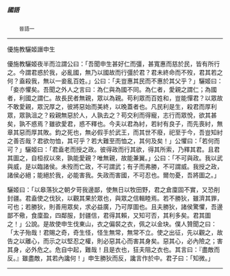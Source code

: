 

##### 國語
　　`晉語一`

* * *

優施教驪姬譖申生

優施教驪姬夜半而泣謂公曰：「吾聞申生甚好仁而彊，甚寬惠而慈於民，皆有所行之。今謂君惑於我，必亂國，無乃以國故而行彊於君？君未終命而不歿，君其若之何？盍殺我，無以一妾亂百姓。」公曰：「夫豈惠其民而不惠於其父乎？」驪姬曰：「妾亦懼矣。吾聞之外人之言曰：為仁與為國不同。為仁者，愛親之謂仁；為國者，利國之謂仁。故長民者無親，眾以為親。苟利眾而百姓和，豈能憚君？以眾故不敢愛親，眾況厚之，彼將惡始而美終，以晚蓋者也。凡民利是生，殺君而厚利眾，眾孰沮之？殺親無惡於人，人孰去之？苟交利而得寵，志行而眾悅，欲其甚矣，孰不惑焉？雖欲愛君，惑不釋也。今夫以君為紂，若紂有良子，而先喪紂，無章其惡而厚其敗。鈞之死也，無必假手於武王，而其世不廢，祀至于今，吾豈知紂之善否哉？君欲勿恤，其可乎？若大難至而恤之，其何及矣！」公懼曰：「若何而可？」驪姬曰：「君盍老而授之政。彼得政而行其欲，得其所索，乃釋其君。且君其圖之，自桓叔以來，孰能愛親？唯無親，故能兼翼。」公曰：「不可與政。我以武與威，是以臨諸侯。未歿而亡政，不可謂武；有子而弗勝，不可謂威。我授之政，諸侯必絕；能絕於我，必能害我。失政而害國，不可忍也。爾勿憂，吾將圖之。」

驪姬曰：「以皋落狄之朝夕苛我邊鄙，使無日以牧田野，君之倉廩固不實，又恐削封疆。君盍使之伐狄，以觀其果於眾也，與眾之信輯睦焉。若不勝狄，雖濟其罪，可也；若勝狄，則善用眾矣，求必益廣，乃可厚圖也。且夫勝狄，諸侯驚懼，吾邊鄙不儆，食廩盈，四鄰服，封疆信，君得其賴，又知可否，其利多矣。君其圖之！」公說。是故使申生伐東山，衣之偏裻之衣，佩之以金玦。僕人贊聞之曰：「太子殆哉！君賜之奇，奇生怪，怪生無常，無常不立。使之出征，先以觀之，故告之以離心，而示之以堅忍之權，則必惡其心而害其身矣。惡其心，必內險之；害其身，必外危之。危自中起，難哉！且是衣也，狂夫阻之衣也。其言曰：『盡敵而反。』雖盡敵，其若內讒何！」申生勝狄而反，讒言作於中。君子曰：「知微。」

* * *

